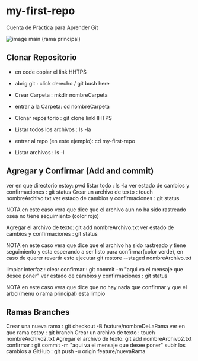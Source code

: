 # my-first-repo
Cuenta de Práctica para Aprender Git

![image](https://user-images.githubusercontent.com/93413366/188342810-6cae9736-62fa-4822-ac7d-e59f107b8925.png)
main (rama principal)

## Clonar Repositorio

- en code copiar el link HHTPS

- abrig git : click derecho / git bush here
- Crear Carpeta : mkdir nombreCarpeta
- entrar a la Carpeta: cd nombreCarpeta
- Clonar repositorio : git clone linkHHTPS

- Listar todos los archivos : ls -la
- entrar al repo (en este ejemplo): cd my-first-repo
- Listar archivos : ls -l

## Agregar y Confirmar (Add and commit)

ver en que directorio estoy: pwd
listar todo : ls -la
ver estado de cambios y confirmaciones : git status
Crear un archivo de texto : touch nombreArchivo.txt
ver estado de cambios y confirmaciones : git status

NOTA en este caso vera que dice que el archivo aun no ha sido rastreado
osea no tiene seguimiento (color rojo)

Agregar el archivo de texto: git add nombreArchivo.txt
ver estado de cambios y confirmaciones : git status

NOTA en este caso vera que dice que el archivo ha sido rastreado
y tiene seguimiento y esta esperando a ser listo para confirmar(color verde),
en caso de querer revertir esto ejecutar git restore --staged nombreArchivo.txt

limpiar interfaz : clear
confirmar : git commit -m "aqui va el mensaje que desee poner"
ver estado de cambios y confirmaciones : git status

NOTA en este caso vera que dice que no hay nada que confirmar y que
el arbol(menu o rama principal) esta limpio

## Ramas Branches

Crear una nueva rama : git checkout -B feature/nombreDeLaRama
ver en que rama estoy : git branch
Crear un archivo de texto : touch nombreArchivo2.txt
Agregar el archivo de texto: git add nombreArchivo2.txt
confirmar : git commit -m "aqui va el mensaje que desee poner"
subir los cambios a GitHub : git push -u origin feature/nuevaRama 


